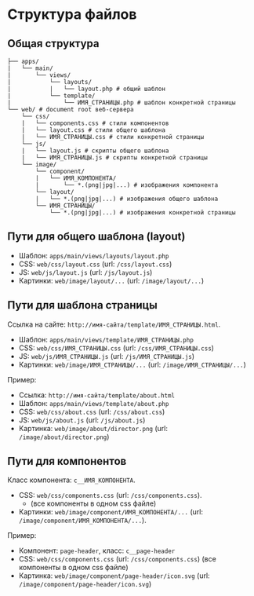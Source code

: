 # Структура файлов

## Общая структура

```
├── apps/
|   └── main/
|       └── views/
|           └── layouts/
|           |   └── layout.php # общий шаблон
|           └── template/
|               └── ИМЯ_СТРАНИЦЫ.php # шаблон конкретной страницы
└── web/ # document root веб-сервера
    └── css/
    |   └── components.css # стили компонентов
    |   └── layout.css # стили общего шаблона
    |   └── ИМЯ_СТРАНИЦЫ.css # стили конкретной страницы
    └── js/
    |   └── layout.js # скрипты общего шаблона
    |   └── ИМЯ_СТРАНИЦЫ.js # скрипты конкретной страницы
    └── image/
        └── component/
        |   └── ИМЯ_КОМПОНЕНТА/
        |       └── *.(png|jpg|...) # изображения компонента
        └── layout/
        |   └── *.(png|jpg|...) # изображения общего шаблона
        └── ИМЯ_СТРАНИЦЫ/
            └── *.(png|jpg|...) # изображения конкретной страницы
```

## Пути для общего шаблона (layout)

 * Шаблон: `apps/main/views/layouts/layout.php`
 * CSS: `web/css/layout.css` (url: `/css/layout.css`)
 * JS: `web/js/layout.js` (url: `/js/layout.js`)
 * Картинки: `web/image/layout/...` (url: `/image/layout/...`)

## Пути для шаблона страницы

Ссылка на сайте: `http://имя-сайта/template/ИМЯ_СТРАНИЦЫ.html`.

 * Шаблон: `apps/main/views/template/ИМЯ_СТРАНИЦЫ.php`
 * CSS: `web/css/ИМЯ_СТРАНИЦЫ.css` (url: `/css/ИМЯ_СТРАНИЦЫ.css`)
 * JS: `web/js/ИМЯ_СТРАНИЦЫ.js` (url: `/js/ИМЯ_СТРАНИЦЫ.js`)
 * Картинки: `web/image/ИМЯ_СТРАНИЦЫ/...` (url: `/image/ИМЯ_СТРАНИЦЫ/...`) 

Пример:

 * Ссылка: `http://имя-сайта/template/about.html`
 * Шаблон: `apps/main/views/template/about.php`
 * CSS: `web/css/about.css` (url: `/css/about.css`)
 * JS: `web/js/about.js` (url: `/js/about.js`)
 * Картинка: `web/image/about/director.png` (url: `/image/about/director.png`) 

## Пути для компонентов

Класс компонента: `c__ИМЯ_КОМПОНЕНТА`.

 * CSS: `web/css/components.css` (url: `/css/components.css`).
   * (все компоненты в одном css файле)
 * Картинки: `web/image/component/ИМЯ_КОМПОНЕНТА/...` (url: `/image/component/ИМЯ_КОМПОНЕНТА/...`). 

Пример: 

 * Компонент: `page-header`, класс: `c__page-header`
 * CSS: `web/css/components.css` (url: `/css/components.css`) (все компоненты в одном css файле)
 * Картинка: `web/image/component/page-header/icon.svg` (url: `/image/component/page-header/icon.svg`) 

